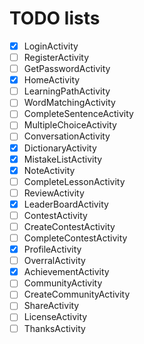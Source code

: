 # TODO lists

- [x] LoginActivity
- [ ] RegisterActivity
- [ ] GetPasswordActivity
- [x] HomeActivity
- [ ] LearningPathActivity
- [ ] WordMatchingActivity
- [ ] CompleteSentenceActivity
- [ ] MultipleChoiceActivity
- [ ] ConversationActivity   
- [x] DictionaryActivity
- [x] MistakeListActivity
- [x] NoteActivity
- [ ] CompleteLessonActivity
- [ ] ReviewActivity
- [x] LeaderBoardActivity
- [ ] ContestActivity
- [ ] CreateContestActivity
- [ ] CompleteContestActivity
- [x] ProfileActivity
- [ ] OverralActivity
- [x] AchievementActivity
- [ ] CommunityActivity
- [ ] CreateCommunityActivity
- [ ] ShareActivity
- [ ] LicenseActivity
- [ ] ThanksActivity
